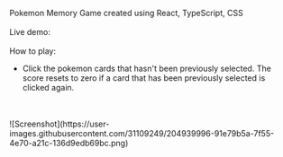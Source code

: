 Pokemon Memory Game created using React, TypeScript, CSS
<br>
<br>
Live demo:
<br>
<br>
How to play:
- Click the pokemon cards that hasn't been previously selected. The score resets to zero if a card that has been previously selected is clicked again.
<br>
<br>
![Screenshot](https://user-images.githubusercontent.com/31109249/204939996-91e79b5a-7f55-4e70-a21c-136d9edb69bc.png)
